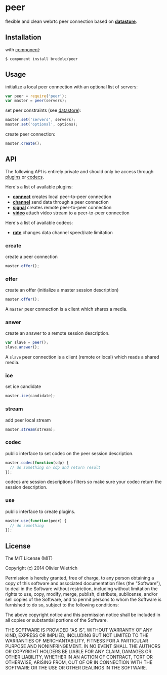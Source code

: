 peer
====

  flexible and clean webrtc peer connection based on **[datastore](http://github.com/bredele/datastore)**.

## Installation

with [component](http://github.com/component/component):

	$ component install bredele/peer


## Usage
 
  initialize a local peer connection with an optional list of servers:

```js
var peer = require('peer');
var master = peer(servers);
```

  set peer constraints (see [datastore](http://github.com/bredele/datastore)):

```js
master.set('servers', servers);
master.set('optional', options);
```

  create peer connection:

```js
master.create();
```

<!-- say about hooks -->

## API

  The following API is entirely private and should only be access through [plugins](#use) or [codecs](#codec).

  Here's a list of available plugins:
  - **[connect](http://github.com/bredele/connect)** creates local peer-to-peer connection
  - **[channel](http://github.com/bredele/channel)** send data through a peer connection
  - **[signal](http://github.com/bredele/signal)** creates remote peer-to-peer connection
  - **[video](http://github.com/bredele/video)** attach video stream to a peer-to-peer connection

  Here's a list of available codecs:
  - **[rate](http://github.com/bredele/rate)** changes data channel speed/rate limitation


### create

  create a peer connection

```js
master.offer();
```

<!-- to give more flexibility and set constraints -->

### offer

  create an offer (initialize a master session description)

```js
master.offer();
```

 A `master` peer connection is a client which shares a media.
  

### anwer

  create an answer to a remote session description.

```js
var slave = peer();
slave.answer();
```

 A `slave` peer connection is a client (remote or local) which reads
 a shared media.

### ice

  set ice candidate

```js
master.ice(candidate);
```


### stream

  add peer local stream

```js
master.stream(stream);
```

### codec

  public interface to set codec on the peer session description.

```js
master.codec(function(sdp) {
  // do something on sdp and return result
});
```

  codecs are session descriptions filters so make sure your codec return the session description.

### use

  public interface to create plugins.

```js
master.use(function(peer) {
  // do something
});
```


## License

The MIT License (MIT)

Copyright (c) 2014 Olivier Wietrich

Permission is hereby granted, free of charge, to any person obtaining a copy
of this software and associated documentation files (the "Software"), to deal
in the Software without restriction, including without limitation the rights
to use, copy, modify, merge, publish, distribute, sublicense, and/or sell
copies of the Software, and to permit persons to whom the Software is
furnished to do so, subject to the following conditions:

The above copyright notice and this permission notice shall be included in all
copies or substantial portions of the Software.

THE SOFTWARE IS PROVIDED "AS IS", WITHOUT WARRANTY OF ANY KIND, EXPRESS OR
IMPLIED, INCLUDING BUT NOT LIMITED TO THE WARRANTIES OF MERCHANTABILITY,
FITNESS FOR A PARTICULAR PURPOSE AND NONINFRINGEMENT. IN NO EVENT SHALL THE
AUTHORS OR COPYRIGHT HOLDERS BE LIABLE FOR ANY CLAIM, DAMAGES OR OTHER
LIABILITY, WHETHER IN AN ACTION OF CONTRACT, TORT OR OTHERWISE, ARISING FROM,
OUT OF OR IN CONNECTION WITH THE SOFTWARE OR THE USE OR OTHER DEALINGS IN THE
SOFTWARE.
